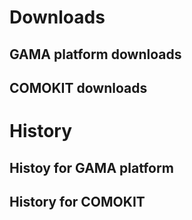 # Downloads

## GAMA platform downloads

<ul id="gama"></ul>

## COMOKIT downloads

<ul id="comokit"></ul>


# History

## Histoy for GAMA platform

<ul id="histo-gama"></ul>

## History for COMOKIT

<ul id="histo-comokit"></ul>

<script src="https://cdnjs.cloudflare.com/ajax/libs/Chart.js/3.3.2/chart.js" integrity="sha512-CAv0l04Voko2LIdaPmkvGjH3jLsH+pmTXKFoyh5TIimAME93KjejeP9j7wSeSRXqXForv73KUZGJMn8/P98Ifg==" crossorigin="anonymous" referrerpolicy="no-referrer"></script>
<script src="./assets/ajax.js"></script>
<script src="./assets/github.js"></script>
<script src="./assets/fromData.js"></script>
